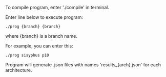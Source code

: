 To compile program, enter './compile' in terminal.

Enter line below to execute program:

    ./prog {branch} {branch}

where {branch} is a branch name.

For example, you can enter this:

    ./prog sisyphus p10

Program will generate .json files with names 'results_{arch}.json' for each architecture.
